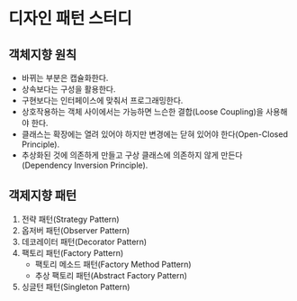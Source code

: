 # 디자인 패턴 스터디


## 객체지향 원칙
- 바뀌는 부분은 캡슐화한다.
- 상속보다는 구성을 활용한다.
- 구현보다는 인터페이스에 맞춰서 프로그래밍한다.
- 상호작용하는 객체 사이에서는 가능하면 느슨한 결합(Loose Coupling)을 사용해야 한다.
- 클래스는 확장에는 열려 있어야 하지만 변경에는 닫혀 있어야 한다(Open-Closed Principle).
- 추상화된 것에 의존하게 만들고 구상 클래스에 의존하지 않게 만든다(Dependency Inversion Principle).


## 객제지향 패턴
1. 전략 패턴(Strategy Pattern)
2. 옵저버 패턴(Observer Pattern)
3. 데코레이터 패턴(Decorator Pattern)
4. 팩토리 패턴(Factory Pattern)
   - 팩토리 메소드 패턴(Factory Method Pattern)
   - 추상 팩토리 패턴(Abstract Factory Pattern)
5. 싱글턴 패턴(Singleton Pattern)